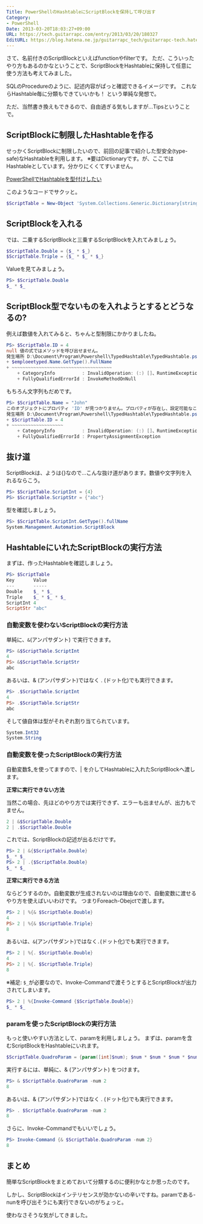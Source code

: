 ```yaml
---
Title: PowerShellのHashtableにScriptBlockを保持して呼び出す
Category:
- PowerShell
Date: 2013-03-20T18:03:27+09:00
URL: https://tech.guitarrapc.com/entry/2013/03/20/180327
EditURL: https://blog.hatena.ne.jp/guitarrapc_tech/guitarrapc-tech.hatenablog.com/atom/entry/6802418398340423913
---
```


<!--
Date: 2013-03-20T18:03:27+09:00
URL: https://tech.guitarrapc.com/entry/2013/03/20/180327
-->

さて、名前付きのScriptBlockといえばfunctionやfilterです。
ただ、こういったやり方もあるのかなということで、ScriptBlockをHashtableに保持して任意に使う方法も考えてみました。

SQLのProcedureのように、記述内容がぱっと確認できるイメージです。
これならHashtable毎に分類もできていいかも！ という単純な発想で。

ただ、当然書き換えもできるので、自由過ぎる気もしますが…Tipsということで。




## ScriptBlockに制限したHashtableを作る
せっかくScriptBlockに制限したいので、前回の記事で紹介した型安全(type-safe)なHashtableを利用します。
※要はDictionaryです。が、ここではHashtableとしています。分かりにくくてすいません。

[PowerShellでHashtableを型付けしたい](https://tech.guitarrapc.com/entry/2013/03/20/170321)

このようなコードでサクッと。

```ps1
$ScriptTable = New-Object 'System.Collections.Generic.Dictionary[string, ScriptBlock]'
```


## ScriptBlockを入れる

では、二乗するScriptBlockと三乗するScriptBlockを入れてみましょう。

```ps1
$ScriptTable.Double = {$_ * $_}
$ScriptTable.Triple = {$_ * $_ * $_}
```

Valueを見てみましょう。

```ps1
PS> $ScriptTable.Double
$_ * $_
```


## ScriptBlock型でないものを入れようとするとどうなるの?

例えば数値を入れてみると、ちゃんと型制限にかかりましたね。

```ps1
PS> $ScriptTable.ID = 4
null 値の式ではメソッドを呼び出せません。
発生場所 D:\Document\Program\Powershell\TypedHashtable\TypedHashtable.ps1:20 文字:1
+ $emploeetyped.Name.GetType().FullName
+ ~~~~~~~~~~~~~~~~~~~~~~~~~~~~~~~~~~~~~
	+ CategoryInfo          : InvalidOperation: (:) []、RuntimeException
	+ FullyQualifiedErrorId : InvokeMethodOnNull
```



もちろん文字列もだめです。

```ps1
PS> $ScriptTable.Name = "John"
このオブジェクトにプロパティ 'ID' が見つかりません。プロパティが存在し、設定可能なことを確認してください。
発生場所 D:\Document\Program\Powershell\TypedHashtable\TypedHashtable.ps1:27 文字:1
+ $ScriptTable.ID = 4
+ ~~~~~~~~~~~~~~~~~~~
	+ CategoryInfo          : InvalidOperation: (:) []、RuntimeException
	+ FullyQualifiedErrorId : PropertyAssignmentException
```


## 抜け道

ScriptBlockは、ようは{}なので…こんな抜け道があります。数値や文字列を入れるならこう。

```ps1
PS> $ScriptTable.ScriptInt = {4}
PS> $ScriptTable.ScriptStr = {"abc"}
```


型を確認しましょう。

```ps1
PS> $ScriptTable.ScriptInt.GetType().fullName
System.Management.Automation.ScriptBlock
```


## HashtableにいれたScriptBlockの実行方法

まずは、作ったHashtableを確認しましょう。

```ps1
PS> $ScriptTable
Key       Value
---       -----
Double    $_ * $_
Triple    $_ * $_ * $_
ScriptInt 4
ScriptStr "abc"
```


### 自動変数を使わないScriptBlockの実行方法

単純に、`&`(アンパサダント) で実行できます。

```ps1
PS> &$ScriptTable.ScriptInt
4
PS> &$ScriptTable.ScriptStr
abc
```


あるいは、& (アンパサダント)ではなく . (ドット化)でも実行できます。

```ps1
PS> .$ScriptTable.ScriptInt
4
PS> .$ScriptTable.ScriptStr
abc
```


そして値自体は型がそれぞれ割り当てられています。

```ps1
System.Int32
System.String
```


### 自動変数を使ったScriptBlockの実行方法

自動変数$_を使ってますので、| を介してHashtableに入れたScriptBlockへ渡します。

**正常に実行できない方法**

当然この場合、先ほどのやり方では実行できず、エラーも出ませんが、出力もでません。

```ps1
2 | &$ScriptTable.Double
2 | .$ScriptTable.Double
```


これでは、ScriptBlockの記述が出るだけです。

```ps1
PS> 2 | &{$ScriptTable.Double}
$_ * $_
PS> 2 | .{$ScriptTable.Double}
$_ * $_
```


**正常に実行できる方法**

ならどうするのか。自動変数が生成されないのは理由なので、自動変数に渡せるやり方を使えばいいわけです。
つまりForeach-Obejctで渡します。

```ps1
PS> 2 | %{& $ScriptTable.Double}
4
PS> 2 | %{& $ScriptTable.Triple}
8
```


あるいは、`&`(アンパサダント)ではなく`.`(ドット化)でも実行できます。

```ps1
PS> 2 | %{. $ScriptTable.Double}
4
PS> 2 | %{. $ScriptTable.Triple}
8
```


※補足: `$_`が必要なので、Invoke-Commandで渡そうとするとScriptBlockが出力されてしまいます。

```ps1
PS> 2 | %{Invoke-Command {$ScriptTable.Double}}
$_ * $_
```

### paramを使ったScriptBlockの実行方法

もっと使いやすい方法として、paramを利用しましょう。
まずは、paramを含むScriptBlockをHashtableにいれます。


```ps1
$ScriptTable.QuadroParam = {param([int]$num); $num * $num * $num * $num}
```


実行するには、単純に、& (アンパサダント) をつけます。

```ps1
PS> & $ScriptTable.QuadroParam -num 2
8
```


あるいは、& (アンパサダント)ではなく . (ドット化)でも実行できます。

```ps1
PS> . $ScriptTable.QuadroParam -num 2
8
```


さらに、Invoke-Commandでもいいでしょう。

```ps1
PS> Invoke-Command {& $ScriptTable.QuadroParam -num 2}
8
```

## まとめ

簡単なScriptBlockをまとめておいて分類するのに便利かなとか思ったのです。

しかし、ScriptBlockはインテリセンスが効かないの辛いですね。paramである-nunを呼び出そうにも実行できないのがちょっと。

使わなさそうな気がしてきました。
